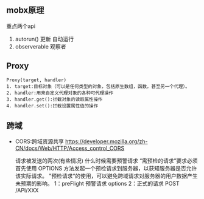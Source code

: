 ## mobx原理
重点两个api
1. autorun() 更新 自动运行
2. observerable 观察者

## Proxy
    Proxy(target, handler)
    1. target:目标对象（可以是任何类型的对象，包括原生数组，函数，甚至另一个代理）。
    2. handler:用来自定义代理对象的各种可代理操作
    3. handler.get():拦截对象的读取属性操作
    4. handler.set():拦截设置属性值的操作

## 跨域
- CORS:跨域资源共享
https://developer.mozilla.org/zh-CN/docs/Web/HTTP/Access_control_CORS

    请求被发送的两次(有些情况)
    什么时候需要预警请求
        “需预检的请求”要求必须首先使用 OPTIONS 方法发起一个预检请求到服务器，以获知服务器是否允许该实际请求。
        "预检请求“的使用，可以避免跨域请求对服务器的用户数据产生未预期的影响。
    1：preFlight 预警请求 options
    2：正式的请求 POST /API/XXX